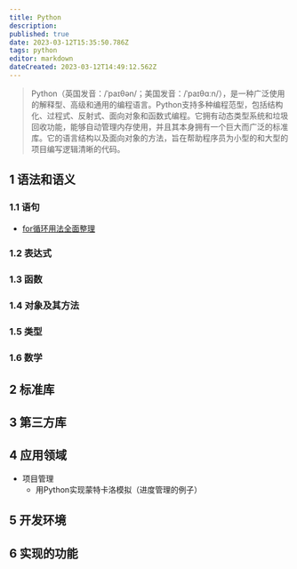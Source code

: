 ```yaml
---
title: Python
description: 
published: true
date: 2023-03-12T15:35:50.786Z
tags: python
editor: markdown
dateCreated: 2023-03-12T14:49:12.562Z
---
```


> Python（英国发音：/ˈpaɪθən/；美国发音：/ˈpaɪθɑːn/），是一种广泛使用的解释型、高级和通用的编程语言。Python支持多种编程范型，包括结构化、过程式、反射式、面向对象和函数式编程。它拥有动态类型系统和垃圾回收功能，能够自动管理内存使用，并且其本身拥有一个巨大而广泛的标准库。它的语言结构以及面向对象的方法，旨在帮助程序员为小型的和大型的项目编写逻辑清晰的代码。

## 1 语法和语义

### 1.1 语句

- [for循环用法全面整理](/zh/Python/basic/for循环用法全面整理)
### 1.2 表达式

### 1.3 函数

### 1.4 对象及其方法

### 1.5 类型

### 1.6 数学

## 2 标准库

## 3 第三方库

## 4 应用领域

- 项目管理
	- 用Python实现蒙特卡洛模拟（进度管理的例子）

## 5 开发环境

## 6 实现的功能
